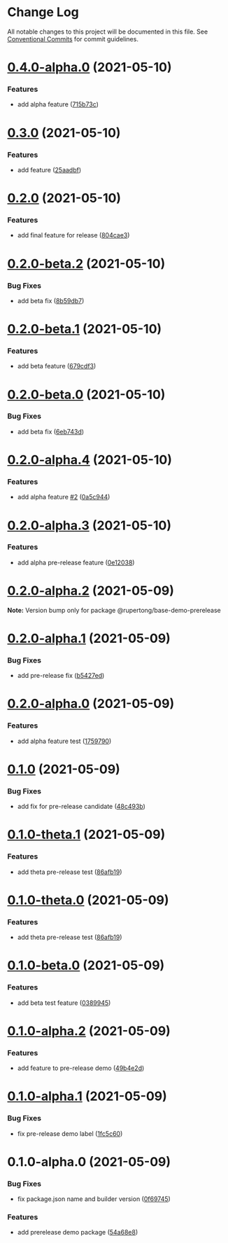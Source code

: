 # Change Log

All notable changes to this project will be documented in this file.
See [Conventional Commits](https://conventionalcommits.org) for commit guidelines.

# [0.4.0-alpha.0](https://github.com/rupert-ong/monorepo-components/compare/@rupertong/base-demo-prerelease@0.3.0...@rupertong/base-demo-prerelease@0.4.0-alpha.0) (2021-05-10)

### Features

- add alpha feature ([715b73c](https://github.com/rupert-ong/monorepo-components/commit/715b73cd0616c962d54fa0d103aa0f7e9e2a073b))

# [0.3.0](https://github.com/rupert-ong/monorepo-components/compare/@rupertong/base-demo-prerelease@0.2.0...@rupertong/base-demo-prerelease@0.3.0) (2021-05-10)

### Features

- add feature ([25aadbf](https://github.com/rupert-ong/monorepo-components/commit/25aadbf56baec0938d10e1a416e4a76bc06bd576))

# [0.2.0](https://github.com/rupert-ong/monorepo-components/compare/@rupertong/base-demo-prerelease@0.2.0-beta.2...@rupertong/base-demo-prerelease@0.2.0) (2021-05-10)

### Features

- add final feature for release ([804cae3](https://github.com/rupert-ong/monorepo-components/commit/804cae36edd7ab5f7c3becc360655c7069c8974b))

# [0.2.0-beta.2](https://github.com/rupert-ong/monorepo-components/compare/@rupertong/base-demo-prerelease@0.2.0-beta.1...@rupertong/base-demo-prerelease@0.2.0-beta.2) (2021-05-10)

### Bug Fixes

- add beta fix ([8b59db7](https://github.com/rupert-ong/monorepo-components/commit/8b59db703e1a73fb1efe68e2658fc45137123e58))

# [0.2.0-beta.1](https://github.com/rupert-ong/monorepo-components/compare/@rupertong/base-demo-prerelease@0.2.0-beta.0...@rupertong/base-demo-prerelease@0.2.0-beta.1) (2021-05-10)

### Features

- add beta feature ([679cdf3](https://github.com/rupert-ong/monorepo-components/commit/679cdf3b8206a44f94729cfdbb77e5f03e2da50b))

# [0.2.0-beta.0](https://github.com/rupert-ong/monorepo-components/compare/@rupertong/base-demo-prerelease@0.2.0-alpha.4...@rupertong/base-demo-prerelease@0.2.0-beta.0) (2021-05-10)

### Bug Fixes

- add beta fix ([6eb743d](https://github.com/rupert-ong/monorepo-components/commit/6eb743d35308c74506f7abe10f1447261b812747))

# [0.2.0-alpha.4](https://github.com/rupert-ong/monorepo-components/compare/@rupertong/base-demo-prerelease@0.2.0-alpha.3...@rupertong/base-demo-prerelease@0.2.0-alpha.4) (2021-05-10)

### Features

- add alpha feature [#2](https://github.com/rupert-ong/monorepo-components/issues/2) ([0a5c944](https://github.com/rupert-ong/monorepo-components/commit/0a5c944977ea81f8c9057e4457aa593b29d0f7bd))

# [0.2.0-alpha.3](https://github.com/rupert-ong/monorepo-components/compare/@rupertong/base-demo-prerelease@0.2.0-alpha.2...@rupertong/base-demo-prerelease@0.2.0-alpha.3) (2021-05-10)

### Features

- add alpha pre-release feature ([0e12038](https://github.com/rupert-ong/monorepo-components/commit/0e1203899a01e633f6ab027e9712bbe4e6833dbb))

# [0.2.0-alpha.2](https://github.com/rupert-ong/monorepo-components/compare/@rupertong/base-demo-prerelease@0.2.0-alpha.1...@rupertong/base-demo-prerelease@0.2.0-alpha.2) (2021-05-09)

**Note:** Version bump only for package @rupertong/base-demo-prerelease

# [0.2.0-alpha.1](https://github.com/rupert-ong/monorepo-components/compare/@rupertong/base-demo-prerelease@0.2.0-alpha.0...@rupertong/base-demo-prerelease@0.2.0-alpha.1) (2021-05-09)

### Bug Fixes

- add pre-release fix ([b5427ed](https://github.com/rupert-ong/monorepo-components/commit/b5427ed4c778c652572149db80233ce6b7e7b5de))

# [0.2.0-alpha.0](https://github.com/rupert-ong/monorepo-components/compare/@rupertong/base-demo-prerelease@0.1.0...@rupertong/base-demo-prerelease@0.2.0-alpha.0) (2021-05-09)

### Features

- add alpha feature test ([1759790](https://github.com/rupert-ong/monorepo-components/commit/175979030723d5842e0db7685f8833d058caedf8))

# [0.1.0](https://github.com/rupert-ong/monorepo-components/compare/@rupertong/base-demo-prerelease@0.1.0-theta.1...@rupertong/base-demo-prerelease@0.1.0) (2021-05-09)

### Bug Fixes

- add fix for pre-release candidate ([48c493b](https://github.com/rupert-ong/monorepo-components/commit/48c493b3b95b7e9856941c7dd2b79c4b72c0ef8b))

# [0.1.0-theta.1](https://github.com/rupert-ong/monorepo-components/compare/@rupertong/base-demo-prerelease@0.1.0-beta.0...@rupertong/base-demo-prerelease@0.1.0-theta.1) (2021-05-09)

### Features

- add theta pre-release test ([86afb19](https://github.com/rupert-ong/monorepo-components/commit/86afb19363722d7891ddba9d870ad1f0b73b2da0))

# [0.1.0-theta.0](https://github.com/rupert-ong/monorepo-components/compare/@rupertong/base-demo-prerelease@0.1.0-beta.0...@rupertong/base-demo-prerelease@0.1.0-theta.0) (2021-05-09)

### Features

- add theta pre-release test ([86afb19](https://github.com/rupert-ong/monorepo-components/commit/86afb19363722d7891ddba9d870ad1f0b73b2da0))

# [0.1.0-beta.0](https://github.com/rupert-ong/monorepo-components/compare/@rupertong/base-demo-prerelease@0.1.0-alpha.2...@rupertong/base-demo-prerelease@0.1.0-beta.0) (2021-05-09)

### Features

- add beta test feature ([0389945](https://github.com/rupert-ong/monorepo-components/commit/03899451bf376aee678d0eab62fed804a3ce1220))

# [0.1.0-alpha.2](https://github.com/rupert-ong/monorepo-components/compare/@rupertong/base-demo-prerelease@0.1.0-alpha.1...@rupertong/base-demo-prerelease@0.1.0-alpha.2) (2021-05-09)

### Features

- add feature to pre-release demo ([49b4e2d](https://github.com/rupert-ong/monorepo-components/commit/49b4e2d4f45203529b2d7b9e654efee8ef59c10d))

# [0.1.0-alpha.1](https://github.com/rupert-ong/monorepo-components/compare/@rupertong/base-demo-prerelease@0.1.0-alpha.0...@rupertong/base-demo-prerelease@0.1.0-alpha.1) (2021-05-09)

### Bug Fixes

- fix pre-release demo label ([1fc5c60](https://github.com/rupert-ong/monorepo-components/commit/1fc5c60eaa46ee36aafbc0c74871bc96262f5fec))

# 0.1.0-alpha.0 (2021-05-09)

### Bug Fixes

- fix package.json name and builder version ([0f69745](https://github.com/rupert-ong/monorepo-components/commit/0f697459637f31625fedd3ba3e2cfa6ca5381338))

### Features

- add prerelease demo package ([54a68e8](https://github.com/rupert-ong/monorepo-components/commit/54a68e89d5c00016f6a52699f7a9fb16e967fe16))

